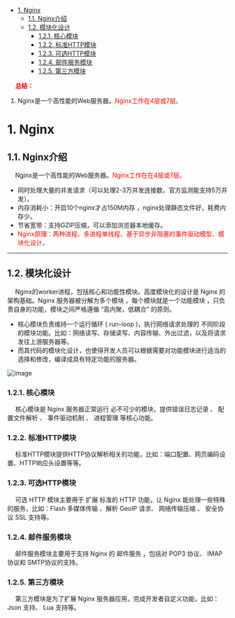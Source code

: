 

<!-- TOC -->

- [1. Nginx](#1-nginx)
    - [1.1. Nginx介绍](#11-nginx介绍)
    - [1.2. 模块化设计](#12-模块化设计)
        - [1.2.1. 核心模块](#121-核心模块)
        - [1.2.2. 标准HTTP模块](#122-标准http模块)
        - [1.2.3. 可选HTTP模块](#123-可选http模块)
        - [1.2.4. 邮件服务模块](#124-邮件服务模块)
        - [1.2.5. 第三方模块](#125-第三方模块)

<!-- /TOC -->


&emsp; **<font color = "red">总结：</font>**  
1. Nginx是一个高性能的Web服务器。<font color = "red">Nginx工作在4层或7层。</font>  


# 1. Nginx  
<!--
nginx四层和七层负载均衡的区别
https://blog.csdn.net/friends99/article/details/79803638
nginx4层是哪四层
https://m.php.cn/nginx/434192.html


Nginx 的配置文件
https://mp.weixin.qq.com/s/iYvNHkWaQ8CyuPQJQbidlA
Nginx如何工作？
https://mp.weixin.qq.com/s/pmS-9Z-RAkVatdwlyNuFaQ
-->

## 1.1. Nginx介绍  

&emsp; Nginx是一个高性能的Web服务器。<font color = "red">Nginx工作在在4层或7层。</font>  

* 同时处理大量的并发请求（可以处理2-3万并发连接数，官方监测能支持5万并发）。
* 内存消耗小：开启10个nginx才占150M内存 ，nginx处理静态文件好，耗费内存少。  
* 节省宽带：支持GZIP压缩，可以添加浏览器本地缓存。
* <font color = "red">Nginx原理：两种进程、多进程单线程、基于异步非阻塞的事件驱动模型、模块化设计。</font>



---
## 1.2. 模块化设计  
&emsp; Nginx的worker进程，包括核心和功能性模块。高度模块化的设计是 Nginx 的架构基础。Nginx 服务器被分解为多个模块 ，每个模块就是一个功能模块 ，只负责自身的功能，模块之间严格遵循 “高内聚，低耦合” 的原则。  

* 核心模块负责维持一个运行循环 ( run-loop )，执行网络请求处理的 不同阶段 的模块功能。比如：网络读写、存储读写、内容传输、外出过滤，以及将请求发往上游服务器等。  
* 而其代码的模块化设计，也使得开发人员可以根据需要对功能模块进行适当的选择和修改，编译成具有特定功能的服务器。  

![image](http://182.92.69.8:8081/img/Linux/Nginx/nginx-8.png)  

### 1.2.1. 核心模块  
&emsp; 核心模块是 Nginx 服务器正常运行 必不可少的模块，提供错误日志记录 、 配置文件解析 、 事件驱动机制 、 进程管理 等核心功能。  

### 1.2.2. 标准HTTP模块  
&emsp; 标准HTTP模块提供HTTP协议解析相关的功能，比如：端口配置、网页编码设置、HTTP响应头设置等等。  

### 1.2.3. 可选HTTP模块  
&emsp; 可选 HTTP 模块主要用于 扩展 标准的 HTTP 功能，让 Nginx 能处理一些特殊的服务，比如：Flash 多媒体传输 、解析 GeoIP 请求、 网络传输压缩 、 安全协议 SSL 支持等。  

### 1.2.4. 邮件服务模块  
&emsp; 邮件服务模块主要用于支持 Nginx 的 邮件服务 ，包括对 POP3 协议、 IMAP 协议和 SMTP协议的支持。  

### 1.2.5. 第三方模块  
&emsp; 第三方模块是为了扩展 Nginx 服务器应用，完成开发者自定义功能，比如：Json 支持、 Lua 支持等。  

